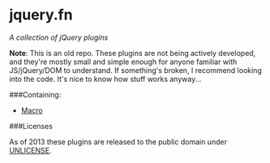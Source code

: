 jquery.fn
===

*A collection of jQuery plugins*

**Note**: This is an old repo. These plugins are not being actively developed, and they're
mostly small and simple enough for anyone familiar with JS/jQuery/DOM to understand.
If something's broken, I recommend looking into the code. It's nice to know how stuff
works anyway... 

###Containing:

 * [Macro][1]
 
 
###Licenses

As of 2013 these plugins are released to the public domain under [UNLICENSE](http://unlicense.org/UNLICENSE).
 
[1]: https://github.com/Quozzo/jquery-macro/tree/master/macro

